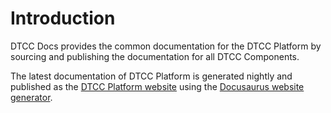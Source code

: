 # Introduction

DTCC Docs provides the common documentation for the DTCC Platform by
sourcing and publishing the documentation for all DTCC Components.

The latest documentation of DTCC Platform is generated nightly and published as the
[DTCC Platform website](https://platform.dtcc.chalmers.se) using the
[Docusaurus website generator](https://docusaurus.io/).
